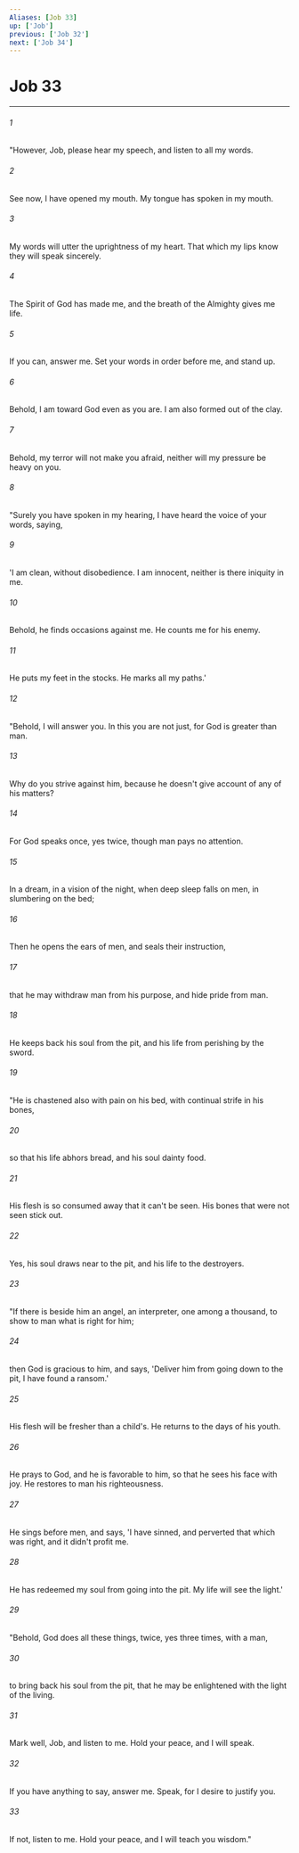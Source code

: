 ```yaml
---
Aliases: [Job 33]
up: ['Job']
previous: ['Job 32']
next: ['Job 34']
---
```

# Job 33
***





###### 1 

"However, Job, please hear my speech, and listen to all my words. 



###### 2 

See now, I have opened my mouth. My tongue has spoken in my mouth. 



###### 3 

My words will utter the uprightness of my heart. That which my lips know they will speak sincerely. 



###### 4 

The Spirit of God has made me, and the breath of the Almighty gives me life. 



###### 5 

If you can, answer me. Set your words in order before me, and stand up. 



###### 6 

Behold, I am toward God even as you are. I am also formed out of the clay. 



###### 7 

Behold, my terror will not make you afraid, neither will my pressure be heavy on you. 



###### 8 

"Surely you have spoken in my hearing, I have heard the voice of your words, saying, 



###### 9 

'I am clean, without disobedience. I am innocent, neither is there iniquity in me. 



###### 10 

Behold, he finds occasions against me. He counts me for his enemy. 



###### 11 

He puts my feet in the stocks. He marks all my paths.' 



###### 12 

"Behold, I will answer you. In this you are not just, for God is greater than man. 



###### 13 

Why do you strive against him, because he doesn't give account of any of his matters? 



###### 14 

For God speaks once, yes twice, though man pays no attention. 



###### 15 

In a dream, in a vision of the night, when deep sleep falls on men, in slumbering on the bed; 



###### 16 

Then he opens the ears of men, and seals their instruction, 



###### 17 

that he may withdraw man from his purpose, and hide pride from man. 



###### 18 

He keeps back his soul from the pit, and his life from perishing by the sword. 



###### 19 

"He is chastened also with pain on his bed, with continual strife in his bones, 



###### 20 

so that his life abhors bread, and his soul dainty food. 



###### 21 

His flesh is so consumed away that it can't be seen. His bones that were not seen stick out. 



###### 22 

Yes, his soul draws near to the pit, and his life to the destroyers. 



###### 23 

"If there is beside him an angel, an interpreter, one among a thousand, to show to man what is right for him; 



###### 24 

then God is gracious to him, and says, 'Deliver him from going down to the pit, I have found a ransom.' 



###### 25 

His flesh will be fresher than a child's. He returns to the days of his youth. 



###### 26 

He prays to God, and he is favorable to him, so that he sees his face with joy. He restores to man his righteousness. 



###### 27 

He sings before men, and says, 'I have sinned, and perverted that which was right, and it didn't profit me. 



###### 28 

He has redeemed my soul from going into the pit. My life will see the light.' 



###### 29 

"Behold, God does all these things, twice, yes three times, with a man, 



###### 30 

to bring back his soul from the pit, that he may be enlightened with the light of the living. 



###### 31 

Mark well, Job, and listen to me. Hold your peace, and I will speak. 



###### 32 

If you have anything to say, answer me. Speak, for I desire to justify you. 



###### 33 

If not, listen to me. Hold your peace, and I will teach you wisdom."
